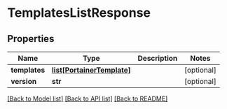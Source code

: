 # TemplatesListResponse

## Properties
Name | Type | Description | Notes
------------ | ------------- | ------------- | -------------
**templates** | [**list[PortainerTemplate]**](PortainerTemplate.md) |  | [optional] 
**version** | **str** |  | [optional] 

[[Back to Model list]](../README.md#documentation-for-models) [[Back to API list]](../README.md#documentation-for-api-endpoints) [[Back to README]](../README.md)


